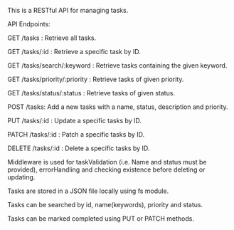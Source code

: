 This is a RESTful API for managing tasks.

API Endpoints:

GET /tasks : Retrieve all tasks. 

GET /tasks/:id : Retrieve a specific task by ID. 

GET /tasks/search/:keyword : Retrieve tasks containing the given keyword. 

GET /tasks/priority/:priority : Retrieve tasks of given priority. 

GET /tasks/status/:status : Retrieve tasks of given status.

POST /tasks: Add a new tasks with a name, status, description and priority. 

PUT /tasks/:id : Update a specific tasks by ID. 

PATCH /tasks/:id : Patch a specific tasks by ID. 

DELETE /tasks/:id : Delete a specific tasks by ID.

Middleware is used for taskValidation (i.e. Name and status must be provided), 
errorHandling and checking existence before deleting or updating.

Tasks are stored in a JSON file locally using fs module.

Tasks can be searched by id, name(keywords), priority and status. 

Tasks can be marked completed using PUT or PATCH methods.

